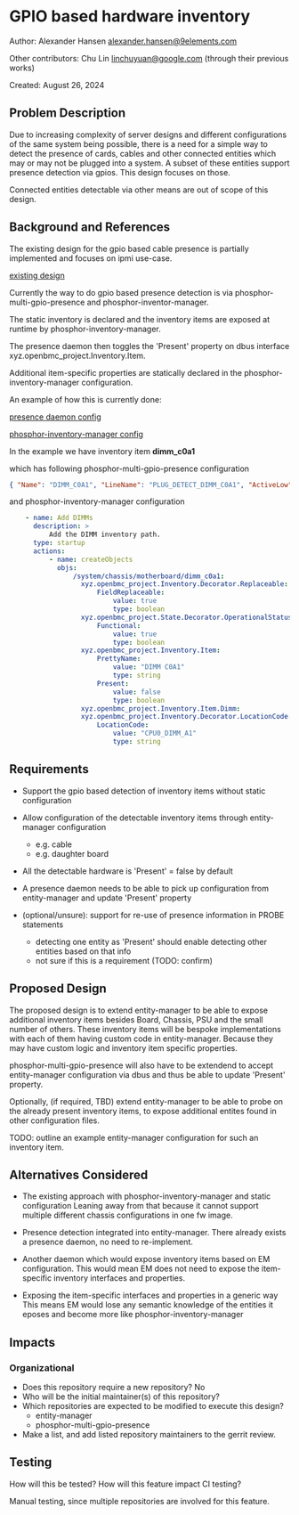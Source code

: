 # GPIO based hardware inventory

Author: Alexander Hansen <alexander.hansen@9elements.com>

Other contributors: Chu Lin <linchuyuan@google.com> (through their previous works)

Created: August 26, 2024

## Problem Description

Due to increasing complexity of server designs and different configurations
of the same system being possible, there is a need for a simple way to detect
the presence of cards, cables and other connected entities which may or may
not be plugged into a system. A subset of these entities support presence
detection via gpios. This design focuses on those.

Connected entities detectable via other means are out of scope of this design.

## Background and References

The existing design for the gpio based cable presence is partially implemented
and focuses on ipmi use-case.

[existing design](https://github.com/openbmc/docs/blob/879601d92becfa1dbc082f487abfb5e0151a5091/designs/gpio-based-cable-presence.md)

Currently the way to do gpio based presence detection is via phosphor-multi-gpio-presence
and phosphor-inventor-manager.

The static inventory is declared and the inventory items are exposed at runtime by
phosphor-inventory-manager.

The presence daemon then toggles the 'Present' property on dbus interface
xyz.openbmc_project.Inventory.Item.

Additional item-specific properties are statically declared in the phosphor-inventory-manager
configuration.

An example of how this is currently done:

[presence daemon config](https://github.com/openbmc/openbmc/blob/1d438f68277cdb37e8062ae298402e9685882acb/meta-ibm/meta-sbp1/recipes-phosphor/gpio/phosphor-gpio-monitor/phosphor-multi-gpio-presence.json)

[phosphor-inventory-manager config](https://github.com/openbmc/openbmc/blob/1d438f68277cdb37e8062ae298402e9685882acb/meta-ibm/meta-sbp1/recipes-phosphor/inventory/static-inventory/static-inventory.yaml)

In the example we have inventory item **dimm_c0a1**

which has following phosphor-multi-gpio-presence configuration

```json
{ "Name": "DIMM_C0A1", "LineName": "PLUG_DETECT_DIMM_C0A1", "ActiveLow": true, "Bias": "PULL_UP", "Inventory": "/system/chassis/motherboard/dimm_c0a1" },
```

and phosphor-inventory-manager configuration

```yaml
    - name: Add DIMMs
      description: >
          Add the DIMM inventory path.
      type: startup
      actions:
          - name: createObjects
            objs:
                /system/chassis/motherboard/dimm_c0a1:
                  xyz.openbmc_project.Inventory.Decorator.Replaceable:
                      FieldReplaceable:
                          value: true
                          type: boolean
                  xyz.openbmc_project.State.Decorator.OperationalStatus:
                      Functional:
                          value: true
                          type: boolean
                  xyz.openbmc_project.Inventory.Item:
                      PrettyName:
                          value: "DIMM C0A1"
                          type: string
                      Present:
                          value: false
                          type: boolean
                  xyz.openbmc_project.Inventory.Item.Dimm:
                  xyz.openbmc_project.Inventory.Decorator.LocationCode:
                      LocationCode:
                          value: "CPU0_DIMM_A1"
                          type: string
```

## Requirements

- Support the gpio based detection of inventory items without static configuration

- Allow configuration of the detectable inventory items through entity-manager configuration
  - e.g. cable
  - e.g. daughter board

- All the detectable hardware is 'Present' = false by default

- A presence daemon needs to be able to pick up configuration from entity-manager and update 'Present' property

- (optional/unsure): support for re-use of presence information in PROBE statements
  - detecting one entity as 'Present' should enable detecting other entities based on that info
  - not sure if this is a requirement (TODO: confirm)

## Proposed Design

The proposed design is to extend entity-manager to be able to expose additional inventory items besides
Board, Chassis, PSU and the small number of others.
These inventory items will be bespoke implementations with each of them having custom code
in entity-manager. Because they may have custom logic and inventory item specific properties.

phosphor-multi-gpio-presence will also have to be extendend to accept entity-manager configuration via dbus
and thus be able to update 'Present' property.

Optionally, (if required, TBD) extend entity-manager to be able to probe on the already present inventory items,
to expose additional entites found in other configuration files.

TODO: outline an example entity-manager configuration for such an inventory item.

## Alternatives Considered

- The existing approach with phosphor-inventory-manager and static configuration
  Leaning away from that because it cannot support multiple different chassis configurations in one fw image.

- Presence detection integrated into entity-manager.
  There already exists a presence daemon, no need to re-implement.

- Another daemon which would expose inventory items based on EM configuration.
  This would mean EM does not need to expose the item-specific inventory interfaces and properties.

- Exposing the item-specific interfaces and properties in a generic way
  This means EM would lose any semantic knowledge of the entities it eposes and become more like
  phosphor-inventory-manager

## Impacts

### Organizational

- Does this repository require a new repository? No
- Who will be the initial maintainer(s) of this repository?
- Which repositories are expected to be modified to execute this design?
  - entity-manager
  - phosphor-multi-gpio-presence
- Make a list, and add listed repository maintainers to the gerrit review.

## Testing

How will this be tested? How will this feature impact CI testing?

Manual testing, since multiple repositories are involved for this feature.
